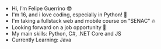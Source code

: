 - Hi, I’m Felipe Guerrino 😎
- I'm 16, and i love coding, especially in Python! 🐍
- I'm taking a fullstack web and mobile course on "SENAC" 🔥 
- Looking forward on a job opportunity 👀
- My main skills: Python, C#, .NET Core and JS
- Currently Learning: Java

<!---
RoB-CM/RoB-CM is a ✨ special ✨ repository because its `README.md` (this file) appears on your GitHub profile.
You can click the Preview link to take a look at your changes.
--->
